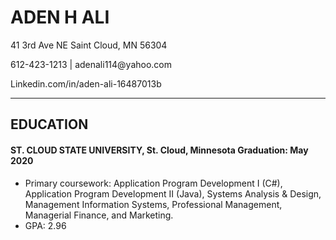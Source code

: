 <!DOCTYPE html>

<html> 
 
<head> 

<body>

<h1> ADEN H ALI</h1>

<p>41 3rd Ave NE Saint Cloud, MN 56304</p>
<p>612-423-1213 | adenali114@yahoo.com</p>
<p>Linkedin.com/in/aden-ali-16487013b</p>
<hr>

<h2>EDUCATION</h2> 
<h4>ST. CLOUD STATE UNIVERSITY, St. Cloud, Minnesota          Graduation: May 2020</h4> 


<ul> 

<li>Primary coursework: Application Program Development I (C#), Application Program Development II (Java), Systems Analysis & Design, Management Information Systems, Professional Management, Managerial Finance, and Marketing.</li>
<li>GPA: 2.96</li>




</ul>


 
</body>


</head>


</html>
